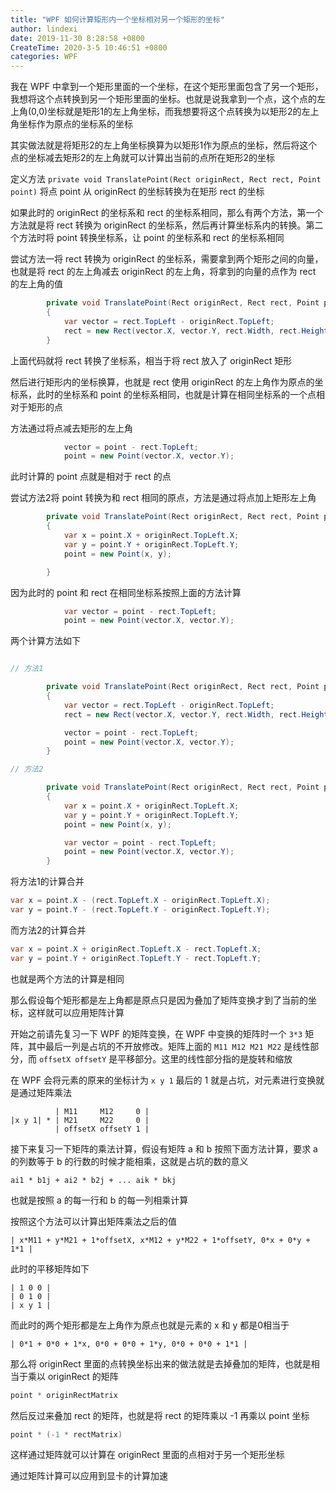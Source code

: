 ```yaml
---
title: "WPF 如何计算矩形内一个坐标相对另一个矩形的坐标"
author: lindexi
date: 2019-11-30 8:28:58 +0800
CreateTime: 2020-3-5 10:46:51 +0800
categories: WPF
---
```


我在 WPF 中拿到一个矩形里面的一个坐标，在这个矩形里面包含了另一个矩形，我想将这个点转换到另一个矩形里面的坐标。也就是说我拿到一个点，这个点的左上角(0,0)坐标就是矩形1的左上角坐标，而我想要将这个点转换为以矩形2的左上角坐标作为原点的坐标系的坐标

<!--more-->


<!-- csdn -->

其实做法就是将矩形2的左上角坐标换算为以矩形1作为原点的坐标，然后将这个点的坐标减去矩形2的左上角就可以计算出当前的点所在矩形2的坐标

定义方法 `private void TranslatePoint(Rect originRect, Rect rect, Point point)` 将点 point 从 originRect 的坐标转换为在矩形 rect 的坐标

如果此时的 originRect 的坐标系和 rect 的坐标系相同，那么有两个方法，第一个方法就是将 rect 转换为 originRect 的坐标系，然后再计算坐标系内的转换。第二个方法时将 point 转换坐标系，让 point 的坐标系和 rect 的坐标系相同

尝试方法一将 rect 转换为 originRect 的坐标系，需要拿到两个矩形之间的向量，也就是将 rect 的左上角减去 originRect 的左上角，将拿到的向量的点作为 rect 的左上角的值

```csharp
        private void TranslatePoint(Rect originRect, Rect rect, Point point)
        {
            var vector = rect.TopLeft - originRect.TopLeft;
            rect = new Rect(vector.X, vector.Y, rect.Width, rect.Height);
        }
```

上面代码就将 rect 转换了坐标系，相当于将 rect 放入了 originRect 矩形

然后进行矩形内的坐标换算，也就是 rect 使用 originRect 的左上角作为原点的坐标系，此时的坐标系和 point 的坐标系相同，也就是计算在相同坐标系的一个点相对于矩形的点

方法通过将点减去矩形的左上角

```csharp
            vector = point - rect.TopLeft;
            point = new Point(vector.X, vector.Y);
```

此时计算的 point 点就是相对于 rect 的点

尝试方法2将 point 转换为和 rect 相同的原点，方法是通过将点加上矩形左上角

```csharp
        private void TranslatePoint(Rect originRect, Rect rect, Point point)
        {
            var x = point.X + originRect.TopLeft.X;
            var y = point.Y + originRect.TopLeft.Y;
            point = new Point(x, y);

        }
```

因为此时的 point 和 rect 在相同坐标系按照上面的方法计算

```csharp
            var vector = point - rect.TopLeft;
            point = new Point(vector.X, vector.Y);
```

两个计算方法如下

```csharp

// 方法1

        private void TranslatePoint(Rect originRect, Rect rect, Point point)
        {
            var vector = rect.TopLeft - originRect.TopLeft;
            rect = new Rect(vector.X, vector.Y, rect.Width, rect.Height);

            vector = point - rect.TopLeft;
            point = new Point(vector.X, vector.Y);
        }

// 方法2

        private void TranslatePoint(Rect originRect, Rect rect, Point point)
        {
            var x = point.X + originRect.TopLeft.X;
            var y = point.Y + originRect.TopLeft.Y;
            point = new Point(x, y);

            var vector = point - rect.TopLeft;
            point = new Point(vector.X, vector.Y);
        }
```

将方法1的计算合并

```csharp
var x = point.X - (rect.TopLeft.X - originRect.TopLeft.X);
var y = point.Y - (rect.TopLeft.Y - originRect.TopLeft.Y);
```

而方法2的计算合并

```csharp
var x = point.X + originRect.TopLeft.X - rect.TopLeft.X;
var y = point.Y + originRect.TopLeft.Y - rect.TopLeft.Y;
```

也就是两个方法的计算是相同

那么假设每个矩形都是左上角都是原点只是因为叠加了矩阵变换才到了当前的坐标，这样就可以应用矩阵计算

开始之前请先复习一下 WPF 的矩阵变换，在 WPF 中变换的矩阵时一个 `3*3` 矩阵，其中最后一列是占坑的不开放修改。矩阵上面的 `M11 M12 M21 M22` 是线性部分，而 `offsetX offsetY` 是平移部分。这里的线性部分指的是旋转和缩放

在 WPF 会将元素的原来的坐标计为 `x y 1` 最后的 1 就是占坑，对元素进行变换就是通过矩阵乘法

```
          | M11     M12     0 |
|x y 1| * | M21     M22     0 |
          | offsetX offsetY 1 |
```

接下来复习一下矩阵的乘法计算，假设有矩阵 a 和 b 按照下面方法计算，要求 a 的列数等于 b 的行数的时候才能相乘，这就是占坑的数的意义

```
ai1 * b1j + ai2 * b2j + ... aik * bkj
```

也就是按照 a 的每一行和 b 的每一列相乘计算

按照这个方法可以计算出矩阵乘法之后的值

```
| x*M11 + y*M21 + 1*offsetX, x*M12 + y*M22 + 1*offsetY, 0*x + 0*y + 1*1 |
```

此时的平移矩阵如下

```
| 1 0 0 |
| 0 1 0 |
| x y 1 |
```

而此时的两个矩形都是左上角作为原点也就是元素的 x 和 y 都是0相当于

```
| 0*1 + 0*0 + 1*x, 0*0 + 0*0 + 1*y, 0*0 + 0*0 + 1*1 |
```

那么将 originRect 里面的点转换坐标出来的做法就是去掉叠加的矩阵，也就是相当于乘以 originRect 的矩阵

```csharp
point * originRectMatrix
```

然后反过来叠加 rect 的矩阵，也就是将 rect 的矩阵乘以 -1 再乘以 point 坐标

```csharp
point * (-1 * rectMatrix)
```

这样通过矩阵就可以计算在 originRect 里面的点相对于另一个矩形坐标

通过矩阵计算可以应用到显卡的计算加速

